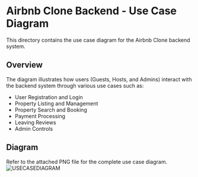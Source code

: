 # Airbnb Clone Backend - Use Case Diagram

This directory contains the use case diagram for the Airbnb Clone backend system.

## Overview

The diagram illustrates how users (Guests, Hosts, and Admins) interact with the backend system through various use cases such as:

- User Registration and Login
- Property Listing and Management
- Property Search and Booking
- Payment Processing
- Leaving Reviews
- Admin Controls

## Diagram

Refer to the attached PNG file for the complete use case diagram.
![USECASEDIAGRAM](https://drive.google.com/file/d/1Rg4jY-w-7yKoBH67Ec5rHQ3mX3XjEHQV/view?usp=sharing)
